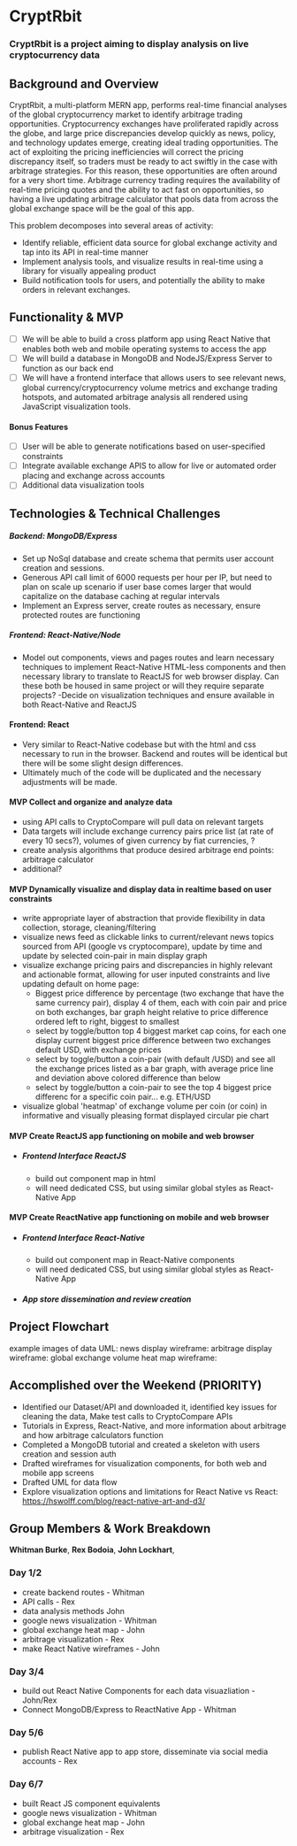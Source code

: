 # CryptRbit

### CryptRbit is a project aiming to display analysis on live cryptocurrency data

## Background and Overview

CryptRbit, a multi-platform MERN app, performs real-time financial analyses of the global cryptocurrency market to identify arbitrage trading opportunities. Cryptocurrency exchanges have proliferated rapidly across the globe, and large price discrepancies develop quickly as news, policy, and technology updates emerge, creating ideal trading opportunities. The act of exploiting the pricing inefficiencies will correct the pricing discrepancy itself, so traders must be ready to act swiftly in the case with arbitrage strategies. For this reason, these opportunities are often around for a very short time. Arbitrage currency trading requires the availability of real-time pricing quotes and the ability to act fast on opportunities, so having a live updating arbitrage calculator that pools data from across the global exchange space will be the goal of this app.


This problem decomposes into several areas of activity:
 * Identify reliable, efficient data source for global exchange activity and tap into its API in real-time manner
 * Implement analysis tools, and visualize results in real-time using a library for visually appealing product
 * Build notification tools for users, and potentially the ability to make orders in relevant exchanges.

## Functionality & MVP

  - [ ] We will be able to build a cross platform app using React Native that enables both web and mobile operating systems to access the app
  - [ ] We will build a database in MongoDB and NodeJS/Express Server to function as our back end
  - [ ] We will have a frontend interface that allows users to see relevant news, global currency/cryptocurrency volume metrics and exchange trading hotspots, and automated arbitrage analysis all rendered using JavaScript visualization tools.

#### Bonus Features
  - [ ] User will be able to generate notifications based on user-specified constraints
  - [ ] Integrate available exchange APIS to allow for live or automated order placing and exchange across accounts
  - [ ] Additional data visualization tools

## Technologies & Technical Challenges
 ##### Backend: MongoDB/Express
 - Set up NoSql database and create schema that permits user account creation and sessions.
 - Generous API call limit of 6000 requests per hour per IP, but need to plan on scale up scenario if user base comes larger that would capitalize on the database caching at regular intervals
 - Implement an Express server, create routes as necessary, ensure protected routes are functioning
 ##### Frontend: React-Native/Node
 - Model out components, views and pages routes and learn necessary techniques to implement React-Native HTML-less components and then necessary library to translate to ReactJS for web browser display. Can these both be housed in same project or will they require separate projects?
   -Decide on visualization techniques and ensure available in both React-Native and ReactJS

#### Frontend: React
- Very similar to React-Native codebase but with the html and css necessary to run in the browser. Backend and routes will be identical but there will be some slight design differences. 
- Ultimately much of the code will be duplicated and the necessary adjustments will be made.

#### MVP Collect and organize and analyze data
 + using API calls to CryptoCompare will pull data on relevant targets
 + Data targets will include exchange currency pairs price list (at rate of every 10 secs?), volumes of given currency by fiat currencies, ?
 + create analysis algorithms that produce desired arbitrage end points: arbitrage calculator
 + additional?

#### MVP Dynamically visualize and display data in realtime based on user constraints
  + write appropriate layer of abstraction that provide flexibility in data collection, storage, cleaning/filtering
  + visualize news feed as clickable links to current/relevant news topics sourced from API (google vs cryptocompare), update by time and update by selected coin-pair in main display graph
  + visualize exchange pricing pairs and discrepancies in highly relevant and actionable format, allowing for user inputed constraints and live updating
    default on home page:
    - Biggest price difference by percentage (two exchange that have the same currency pair), display 4 of them, each with coin pair and price on both exchanges, bar graph height relative to price difference ordered left to right, biggest to smallest
    - select by toggle/button top 4 biggest market cap coins, for each one display current biggest price difference between two exchanges default USD, with exchange prices
    - select by toggle/button a coin-pair (with default /USD) and see all the exchange prices listed as a bar graph, with average price line and deviation above colored difference than below
    - select by toggle/button a coin-pair to see the top 4 biggest price differenc for a specific coin pair... e.g. ETH/USD
  + visualize global 'heatmap' of exchange volume per coin (or coin) in informative and visually pleasing format displayed circular pie chart

#### MVP Create ReactJS app functioning on mobile and web browser
 + ##### Frontend Interface ReactJS
   - build out component map in html
   - will need dedicated CSS, but using similar global styles as React-Native App

#### MVP Create ReactNative app functioning on mobile and web browser
 + ##### Frontend Interface React-Native
   - build out component map in React-Native components
   - will need dedicated CSS, but using similar global styles as React-Native App
 + ##### App store dissemination and review creation

## Project Flowchart

example images of data UML:
news display wireframe:
arbitrage display wireframe:
global exchange volume heat map wireframe:


## Accomplished over the Weekend (PRIORITY)
- Identified our Dataset/API and downloaded it, identified key issues for cleaning the data, Make test calls to CryptoCompare APIs
- Tutorials in Express, React-Native, and more information about arbitrage and how arbitrage calculators function
- Completed a MongoDB tutorial and created a skeleton with users creation and session auth
- Drafted wireframes for visualization components, for both web and mobile app screens
- Drafted UML for data flow
- Explore visualization options and limitations for React Native vs React: https://hswolff.com/blog/react-native-art-and-d3/
## Group Members & Work Breakdown

**Whitman Burke**,
**Rex Bodoia**,
**John Lockhart**,

### Day 1/2
- create backend routes - Whitman
- API calls - Rex
- data analysis methods John
- google news visualization - Whitman
- global exchange heat map - John
- arbitrage visualization - Rex
- make React Native wireframes - John

### Day 3/4

- build out React Native Components for each data visuazliation - John/Rex
- Connect MongoDB/Express to ReactNative App - Whitman

### Day 5/6
 - publish React Native app to app store, disseminate via social media accounts - Rex

### Day 6/7
- built React JS component equivalents
- google news visualization - Whitman
- global exchange heat map - John
- arbitrage visualization - Rex


